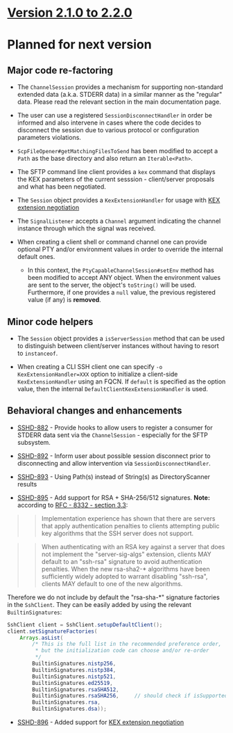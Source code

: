 # [Version 2.1.0 to 2.2.0](./docs/changes/2.2.0.md)

# Planned for next version

## Major code re-factoring

* The `ChannelSession` provides a mechanism for supporting non-standard extended data (a.k.a. STDERR data)
in a similar manner as the "regular" data. Please read the relevant section in the main documentation page.

* The user can use a registered `SessionDisconnectHandler` in order be informed and also intervene in cases
where the code decides to disconnect the session due to various protocol or configuration parameters violations.

* `ScpFileOpener#getMatchingFilesToSend` has been modified to accept a `Path` as the base directory
and also return an `Iterable<Path>`.

* The SFTP command line client provides a `kex` command that displays the KEX parameters of the
current sesssion - client/server proposals and what has been negotiated.

* The `Session` object provides a `KexExtensionHandler` for usage with [KEX extension negotiation](https://tools.wordtothewise.com/rfc/rfc8308)

* The `SignalListener` accepts a `Channel` argument indicating the channel instance through which the signal was received.

* When creating a client shell or command channel one can provide optional PTY and/or environment values in order
to override the internal default ones.

    * In this context, the `PtyCapableChannelSession#setEnv` method has been modified to accept ANY object.
    When the environment values are sent to the server, the object's `toString()` will be used. Furthermore,
    if one provides a `null` value, the previous registered value (if any) is **removed**.

## Minor code helpers

* The `Session` object provides a `isServerSession` method that can be used to distinguish between
client/server instances without having to resort to `instanceof`.

* When creating a CLI SSH client one can specify `-o KexExtensionHandler=XXX` option to initialize
a client-side `KexExtensionHandler` using an FQCN. If `default` is specified as the option value,
then the internal `DefaultClientKexExtensionHandler` is used.

## Behavioral changes and enhancements

* [SSHD-882](https://issues.apache.org/jira/browse/SSHD-882) - Provide hooks to allow users to register a consumer
for STDERR data sent via the `ChannelSession` - especially for the SFTP subsystem.

* [SSHD-892](https://issues.apache.org/jira/browse/SSHD-882) - Inform user about possible session disconnect prior
to disconnecting and allow intervention via `SessionDisconnectHandler`.

* [SSHD-893](https://issues.apache.org/jira/browse/SSHD-893) - Using Path(s) instead of String(s) as DirectoryScanner results

* [SSHD-895](https://issues.apache.org/jira/browse/SSHD-895) - Add support for RSA + SHA-256/512 signatures. **Note:** according
to [RFC - 8332 - section 3.3](https://tools.ietf.org/html/rfc8332#section-3.3):

>> Implementation experience has shown that there are servers that apply
>> authentication penalties to clients attempting public key algorithms
>> that the SSH server does not support.

>> When authenticating with an RSA key against a server that does not
>> implement the "server-sig-algs" extension, clients MAY default to an
>> "ssh-rsa" signature to avoid authentication penalties.  When the new
>> rsa-sha2-* algorithms have been sufficiently widely adopted to
>> warrant disabling "ssh-rsa", clients MAY default to one of the new
>> algorithms.

Therefore we do not include by default the "rsa-sha-*" signature factories in the `SshClient`. They can
be easily added by using the relevant `BuiltinSignatures`:

```java
SshClient client = SshClient.setupDefaultClient();
client.setSignatureFactories(
    Arrays.asList(
        /* This is the full list in the recommended preference order,
         * but the initialization code can choose and/or re-order
         */
        BuiltinSignatures.nistp256,
        BuiltinSignatures.nistp384,
        BuiltinSignatures.nistp521,
        BuiltinSignatures.ed25519,
        BuiltinSignatures.rsaSHA512,
        BuiltinSignatures.rsaSHA256,     // should check if isSupported since not required by default for Java 8
        BuiltinSignatures.rsa,
        BuiltinSignatures.dsa));
```

* [SSHD-896](https://issues.apache.org/jira/browse/SSHD-896) - Added support for [KEX extension negotiation](https://tools.wordtothewise.com/rfc/rfc8308)
